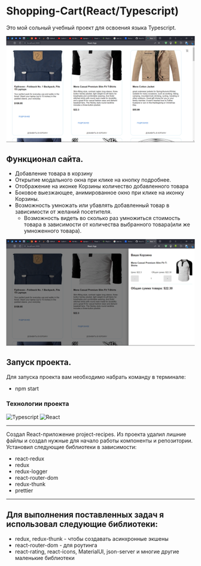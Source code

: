 # **Shopping-Cart(React/Typescript)**

Это мой сольный учебный проект для освоения языка Typescript.


![img_1.png](files/2021-11-04_14-30-37.png)

## **Функционал сайта.**

- Добавление товара в корзину <br>
- Открытие модального окна при клике на кнопку подробнее.<br>
- Отображение на иконке Корзины количество добавленного товара <br>
- Боковое выезжающее, анимированное окно при клике на иконку Корзины.  <br>
- Возможность умножать или убавлять добавленный товар в зависимости от желаний посетителя.  <br>
  - Возможность видеть во сколько раз умножиться стоимость товара в зависимости
  от количества выбранного товара(или же умноженного товара).  <br>

![img_2.png](files/2021-11-04_14-30-55.png)


## **Запуск проекта.**

Для запуска проекта вам необходимо набрать команду в терминале: <br>

- npm start



### **Технологии проекта**
![Typescript](https://img.shields.io/badge/-Typescript-blue)
![React](https://img.shields.io/badge/-React-blue)




_______________________________________________________________________________

Создал React-приложение project-recipes.
Из проекта удалил лишние файлы и создал нужные для начало работы компоненты и репозитории.
Установил следующие библиотеки в зависимости:
- react-redux
- redux
- redux-logger
- react-router-dom
- redux-thunk
- prettier



_______________________________________________________________________________

## **Для выполнения поставленных задач я использовал следующие библиотеки:**

- redux, redux-thunk - чтобы создавать асинхронные экшены
- react-router-dom - для роутинга
- react-rating, react-icons, MaterialUI, json-server и многие другие маленькие библиотеки

